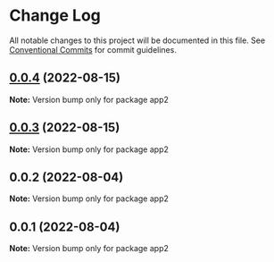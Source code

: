 # Change Log

All notable changes to this project will be documented in this file.
See [Conventional Commits](https://conventionalcommits.org) for commit guidelines.

## [0.0.4](https://github.com/kaijin1234/lerna-husky/compare/app2@0.0.3...app2@0.0.4) (2022-08-15)

**Note:** Version bump only for package app2





## [0.0.3](https://github.com/kaijin1234/lerna-husky/compare/app2@0.0.2...app2@0.0.3) (2022-08-15)

**Note:** Version bump only for package app2





## 0.0.2 (2022-08-04)

**Note:** Version bump only for package app2

## 0.0.1 (2022-08-04)

**Note:** Version bump only for package app2
